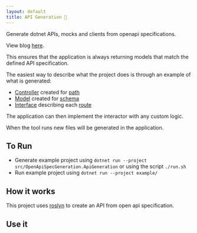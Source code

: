 ```yaml
---
layout: default
title: API Generation 🤖
---
```


Generate dotnet APIs, mocks and clients from openapi specifications.

View blog [here](https://www.maisiesadler.co.uk/api-generation/blog).

This ensures that the application is always returning models that match the defined API specification.

The easiest way to describe what the project does is through an example of what is generated:
- [Controller](example/generated/ApiTodoController.cs) created for [path](./definition.json#L8)
- [Model](example/generated/models/ToDoItem.cs) created for [schema](./definition.json#L56)
- [Interface](example/generated/interactors/IGetApiTodoInteractor.cs) describing each [route](./definition.json#L8)

The application can then implement the interactor with any custom logic.

When the tool runs new files will be generated in the application.

## To Run

- Generate example project using `dotnet run --project src/OpenApiSpecGeneration.ApiGeneration` or using the script `./run.sh`
- Run example project using `dotnet run --project example/`

## How it works

This project uses [roslyn](https://github.com/dotnet/roslyn) to create an API from open api specification.

## Use it




